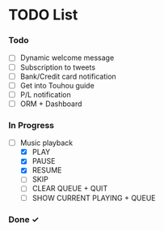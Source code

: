 # TODO List

### Todo

- [ ] Dynamic welcome message
- [ ] Subscription to tweets
- [ ] Bank/Credit card notification
- [ ] Get into Touhou guide
- [ ] P/L notification
- [ ] ORM + Dashboard

### In Progress

- [ ] Music playback
  - [x] PLAY
  - [x] PAUSE
  - [x] RESUME
  - [ ] SKIP
  - [ ] CLEAR QUEUE + QUIT
  - [ ] SHOW CURRENT PLAYING + QUEUE

### Done ✓

[comment]: # "- [x] Create my first TODO.md"
